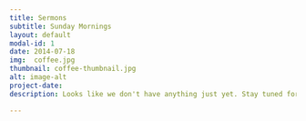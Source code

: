 ```yaml
---
title: Sermons
subtitle: Sunday Mornings
layout: default
modal-id: 1
date: 2014-07-18
img:  coffee.jpg 
thumbnail: coffee-thumbnail.jpg
alt: image-alt
project-date: 
description: Looks like we don't have anything just yet. Stay tuned for messages, media and more.

---
```

